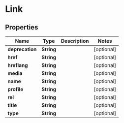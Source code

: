 

# Link


## Properties

| Name | Type | Description | Notes |
|------------ | ------------- | ------------- | -------------|
|**deprecation** | **String** |  |  [optional] |
|**href** | **String** |  |  [optional] |
|**hreflang** | **String** |  |  [optional] |
|**media** | **String** |  |  [optional] |
|**name** | **String** |  |  [optional] |
|**profile** | **String** |  |  [optional] |
|**rel** | **String** |  |  [optional] |
|**title** | **String** |  |  [optional] |
|**type** | **String** |  |  [optional] |




